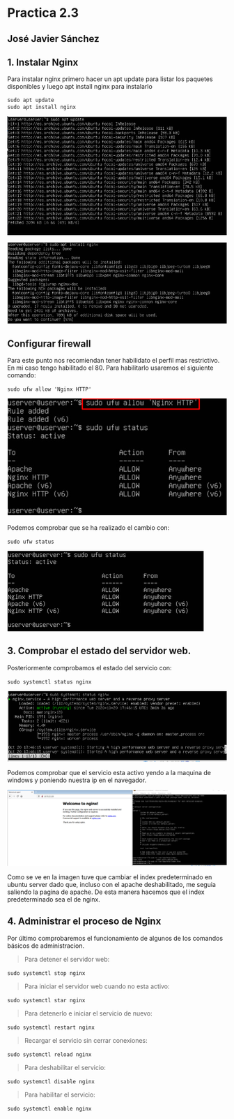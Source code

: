 # Practica 2.3

## José Javier Sánchez

## 1. Instalar Nginx

Para instalar nginx primero hacer un apt update para listar los paquetes
disponibles y luego apt install nginx para instalarlo

~~~
sudo apt update
sudo apt install nginx
~~~

![update](update.png)

![install](instalNginx.png)

## Configurar firewall

Para este punto nos recomiendan tener habilidato el perfil mas restrictivo.
En mi caso tengo habilitado el 80.
Para habilitarlo usaremos el siguiente comando:

`sudo ufw allow 'Nginx HTTP'`

![allow](allow.png)

Podemos comprobar que se ha realizado el cambio con:

`sudo ufw status`

![status1](status1.png)

## 3. Comprobar el estado del servidor web.

Posteriormente comprobamos el estado del servicio con:

`sudo systemctl status nginx`

![status](status2.png)

Podemos comprobar que el servicio esta activo yendo a la maquina de windows
y poniendo nuestra ip en el navegador.

![nginx](nginx2.png)

Como se ve en la imagen tuve que cambiar el index predeterminado en ubuntu server
dado que, incluso con el apache deshabilitado, me seguia saliendo la pagina de 
apache. De esta manera hacemos que el index predeterminado sea el de nginx.

## 4. Administrar el proceso de Nginx

Por último comprobaremos el funcionamiento de algunos de los comandos básicos 
de administracion.

> Para detener el servidor web:

`sudo systemctl stop nginx`

> Para iniciar el servidor web cuando no esta activo:

`sudo systemctl star nginx`

> Para detenerlo e iniciar el servicio de nuevo:

`sudo systemctl restart nginx`

> Recargar el servicio sin cerrar conexiones:

`sudo systemctl reload nginx`

> Para deshabilitar el servicio:

`sudo systemctl disable nginx`

> Para habilitar el servicio:

`sudo systemctl enable nginx`

  


